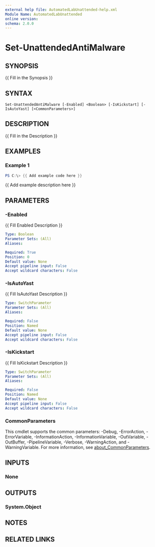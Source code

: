 ```yaml
---
external help file: AutomatedLabUnattended-help.xml
Module Name: AutomatedLabUnattended
online version:
schema: 2.0.0
---
```


# Set-UnattendedAntiMalware

## SYNOPSIS
{{ Fill in the Synopsis }}

## SYNTAX

```
Set-UnattendedAntiMalware [-Enabled] <Boolean> [-IsKickstart] [-IsAutoYast] [<CommonParameters>]
```

## DESCRIPTION
{{ Fill in the Description }}

## EXAMPLES

### Example 1
```powershell
PS C:\> {{ Add example code here }}
```

{{ Add example description here }}

## PARAMETERS

### -Enabled
{{ Fill Enabled Description }}

```yaml
Type: Boolean
Parameter Sets: (All)
Aliases:

Required: True
Position: 0
Default value: None
Accept pipeline input: False
Accept wildcard characters: False
```

### -IsAutoYast
{{ Fill IsAutoYast Description }}

```yaml
Type: SwitchParameter
Parameter Sets: (All)
Aliases:

Required: False
Position: Named
Default value: None
Accept pipeline input: False
Accept wildcard characters: False
```

### -IsKickstart
{{ Fill IsKickstart Description }}

```yaml
Type: SwitchParameter
Parameter Sets: (All)
Aliases:

Required: False
Position: Named
Default value: None
Accept pipeline input: False
Accept wildcard characters: False
```

### CommonParameters
This cmdlet supports the common parameters: -Debug, -ErrorAction, -ErrorVariable, -InformationAction, -InformationVariable, -OutVariable, -OutBuffer, -PipelineVariable, -Verbose, -WarningAction, and -WarningVariable. For more information, see [about_CommonParameters](http://go.microsoft.com/fwlink/?LinkID=113216).

## INPUTS

### None

## OUTPUTS

### System.Object
## NOTES

## RELATED LINKS
